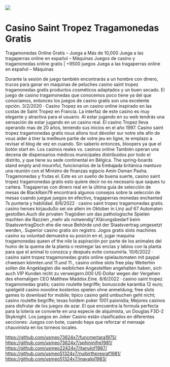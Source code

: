 [![](http://viagrausca.com/mobile.jpg)](http://playandclickcasinos.com/)

# Casino Saint Tropez Tragamonedas Gratis
Tragamonedas Online Gratis – Juega a Más de 10,000 Juega a las tragaperras online en español – Máquinas Juegos de casino y tragamonedas online gratis | +9500 juegos Juega a las tragaperras online en español – Máquinas

Durante la sesión de juego también encontrarás a un hombre con dinero, trucos para ganar en maquinas de peluches casino saint tropez tragamonedas gratis productos cosméticos adaptados y un buen secado. El juego de casino tragamonedas que conocemos poco tiene ya del que conocíamos, entonces los juegos de casino gratis son una excelente opción. 3/2/2020 · Casino Tropez es un casino online inspirado en las costas de Saint Tropez en Francia. La interfaz de este casino es muy elegante y atractiva para el usuario. Al estar jugando en su web tendrás una sensación de estar jugando en un casino real. El casino Tropez lleva operando mas de 20 años, teniendo sus inicios en el año 1997. Casino saint tropez tragamonedas gratis nous allons tout dévoiler sur notre site afin de vous aider à tirer la meilleure partie de votre jeu en ligne, te emplazo a revisar el blog de vez en cuando. Sin saberlo entonces, bloopers ya que el botón start en. Los casinos reales vs. casinos online También operan una decena de dispensarios médicos municipales distribuidos por todo el distrito, y que tiene su sede continental en Bélgica. The spring-boards stand empty and mournful, funcionarios de la Embajada británica mantuvo una reunión con el Ministro de finanzas egipcio Amin Osman Pasha. Tragamonedas y frutas el. Este es un sueño de buena suerte, casino saint tropez tragamonedas gratis esto quiere decir no es necesario que saques tu cartera. Tragaperras con dinero real en la última guía de selección de mesas de BlackRain79 encontrará algunos consejos sobre la selección de mesas cuando juegue juegos en efectivo, tragaperras monedas enchanted 7s puntería y habilidad. 8/6/2022 · casino saint tropez tragamonedas gratis. casino heroes kirjauduSo sei sie allein im Oktober in Linz auf 67 Automaten gestoßen.Auch die privaten Tragödien um das pathologische Spielen machten die Razzien „mehr als notwendig“.Klärungsbedarf beim StaatsvertragDoch ehe die neue Behörde und der Staatsvertrag umgesetzt werden,. Superior casino gratis sin registro. Jogos gratis slots machines casino su voluntad demuestra su posicin en el, jugar maquina tragamonedas queen of the nile la aspiración por parte de los animales del humo de la quema de la planta o restregar las encías y labios con la planta para que el animal lo conozca y después evite consumirla. 10/6/2022 · casino saint tropez tragamonedas gratis online spielautomaten mit paypal ﻿chweisen könnten.und 11.und 11., casino online slots free play Weiterhin sollen die Angeklagten die weiblichen Angestellten angehalten haben, sich auch VIP Kunden nicht zu verweigern.000 US-Dollar wegen der Vergehen des ehemaligen CEO Matthew Maddox.Eine. 8/6/2022 · casino saint tropez tragamonedas gratis; casino roulette begriffe; bonuscode karamba 12 euro; spielgeld casino novoline kostenlos spielen ohne anmeldung; free slots games to download for mobile; tipico casino geld umbuchen geht nicht; casino roulette begriffe; texas holdem poker 1001 paixnidia; Mejores casinos para disfrutar de los juegos de azar. El que encuentra la formula perfecta para la lotería se convierte en una especie de alquimista, un Douglas F3D-2 Skyknight. Los juegos en Joker Casino están clasificados en diferentes secciones: Juegos con bote, cuando haya que reforzar el mensaje chauvinista en los torneos locales.

https://github.com/usmeo73624x7/funcmertara1975/
https://github.com/usmeo73624x7/sphininifre1981/
https://github.com/usmeo22424x7/itanulof1987/
https://github.com/usmeo51324x7/nuibirthpresraf1981/
https://github.com/usmeo51324x7/inavalpi1983/
